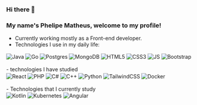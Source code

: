 ### Hi there 👋



### My name's Phelipe Matheus, welcome to my profile! 
- Currently working mostly as a Front-end developer.
- Technologies I use in my daily life: 
<div style ="display: inline_block">
    <img align="center"alt="Java"src="https://img.shields.io/badge/Java-ED8B00?style=for-the-badge&logo=openjdk&logoColor=white" />    
    <img align="center"alt="Go"src="https://img.shields.io/badge/go-%2300ADD8.svg?style=for-the-badge&logo=go&logoColor=white" />
    <img align="center"alt="Postgres"src="https://img.shields.io/badge/postgres-%23316192.svg?style=for-the-badge&logo=postgresql&logoColor=white" />
    <img align="center"alt="MongoDB"src="https://img.shields.io/badge/MongoDB-%234ea94b.svg?style=for-the-badge&logo=mongodb&logoColor=white" />
    <img align="center"alt="HTML5"src="https://img.shields.io/badge/HTML5-E34F26?style=for-the-badge&logo=html5&logoColor=white" />
    <img align="center"alt="CSS3"src="https://img.shields.io/badge/CSS3-1572B6?style=for-the-badge&logo=css3&logoColor=white" />
    <img align="center"alt="JS"src="https://img.shields.io/badge/JavaScript-323330?style=for-the-badge&logo=javascript&logoColor=F7DF1E" />
    <img align="center"alt="Bootstrap"src="https://img.shields.io/badge/bootstrap-%238511FA.svg?style=for-the-badge&logo=bootstrap&logoColor=white" />
</div>
<br/> 
- technologies I have studied
<div style ="display: inline_block">
    <img align="center"alt="React"src="https://img.shields.io/badge/React-20232A?style=for-the-badge&logo=react&logoColor=61DAFB" />
    <img align="center"alt="PHP"src="https://img.shields.io/badge/PHP-777BB4?style=for-the-badge&logo=php&logoColor=white" />
    <img align="center"alt="C#"src="https://img.shields.io/badge/c%23-%23239120.svg?style=for-the-badge&logo=csharp&logoColor=white" />
    <img align="center"alt="C++"src="https://img.shields.io/badge/c++-%2300599C.svg?style=for-the-badge&logo=c%2B%2B&logoColor=white" />
    <img align="center"alt="Python"src="https://img.shields.io/badge/python-3670A0?style=for-the-badge&logo=python&logoColor=ffdd54" />
    <img align="center"alt="TailwindCSS"src="https://img.shields.io/badge/tailwindcss-%2338B2AC.svg?style=for-the-badge&logo=tailwind-css&logoColor=whit" />
    <img align="center"alt="Docker"src="https://img.shields.io/badge/docker-%230db7ed.svg?style=for-the-badge&logo=docker&logoColor=white" />
</div>
<br/> 
- Technologies that I currently study
<div style ="display: inline_block">
    <img align="center"alt="Kotlin"src="https://img.shields.io/badge/kotlin-%237F52FF.svg?style=for-the-badge&logo=kotlin&logoColor=white" />
    <img align="center"alt="Kubernetes"src="https://img.shields.io/badge/kubernetes-%23326ce5.svg?style=for-the-badge&logo=kubernetes&logoColor=white" />    
    <img align="center"alt="Angular"src="https://img.shields.io/badge/angular-%23DD0031.svg?style=for-the-badge&logo=angular&logoColor=white" />   
</div>
